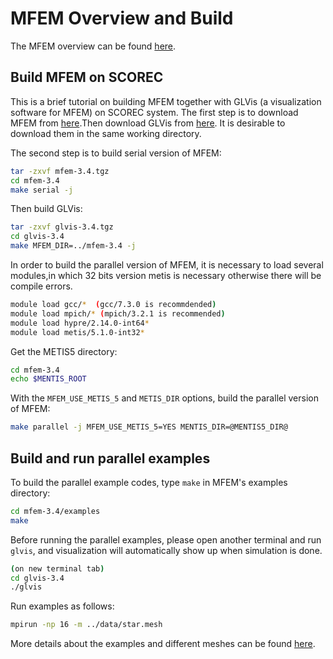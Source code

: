 # MFEM Overview and Build

The MFEM overview can be found [here](MFEM_Overview.pdf#CCI).

## Build MFEM on SCOREC
 
This is a brief tutorial on building MFEM together with GLVis (a visualization software for MFEM) on SCOREC system.
The first step is to download MFEM from [here](https://bit.ly/mfem-3-4).Then download GLVis from [here](https://bit.ly/glvis-3-4). It is desirable to download them in the same working directory.

The second step is to build serial version of MFEM:
```bash
tar -zxvf mfem-3.4.tgz
cd mfem-3.4
make serial -j
```

Then build GLVis:
```bash
tar -zxvf glvis-3.4.tgz
cd glvis-3.4
make MFEM_DIR=../mfem-3.4 -j
```
In order to build the parallel version of MFEM, it is necessary to load several modules,in which 32 bits version metis is necessary otherwise there will be compile errors.
```bash
module load gcc/*  (gcc/7.3.0 is recommdended)
module load mpich/* (mpich/3.2.1 is recommended)
module load hypre/2.14.0-int64*
module load metis/5.1.0-int32*
```
Get the METIS5 directory:
```bash
cd mfem-3.4
echo $MENTIS_ROOT
```
With the `MFEM_USE_METIS_5` and `METIS_DIR` options, build the parallel version of MFEM:
```bash
make parallel -j MFEM_USE_METIS_5=YES MENTIS_DIR=@MENTIS5_DIR@
```
## Build and run parallel examples
To build the parallel example codes, type `make` in MFEM's examples directory:
```bash
cd mfem-3.4/examples
make
```
Before running the parallel examples, please open another terminal and run `glvis`, and visualization will automatically show up when simulation is done.
```bash
(on new terminal tab)
cd glvis-3.4
./glvis
```
Run examples as follows:
```bash
mpirun -np 16 -m ../data/star.mesh
```
More details about the examples and different meshes can be found [here](https://mfem.org/parallel-tutorial/).
